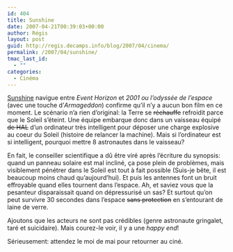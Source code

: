 ```yaml
---
id: 404
title: Sunshine
date: 2007-04-21T00:39:03+00:00
author: Régis
layout: post
guid: http://regis.decamps.info/blog/2007/04/cinema/
permalink: /2007/04/sunshine/
tmac_last_id:
  - ""
categories:
  - Cinéma
---
```

[Sunshine](http://www.allocine.fr/film/fichefilm_gen_cfilm=61262.html) navigue entre _Event Horizon_ et _2001 ou l&rsquo;odyssée de l&rsquo;espace_ (avec une touche d&rsquo;_Armageddon_) confirme qu&rsquo;il n&rsquo;y a aucun bon film en ce moment. Le scénario n&rsquo;a rien d&rsquo;original: la Terre se <strike>réchauffe</strike> refroidit parce que le Soleil s&rsquo;éteint. Une équipe embarque donc dans un vaisseau équipé <strike>de HAL</strike> d&rsquo;un ordinateur très intelligent pour déposer une charge explosive au coeur du Soleil (histoire de relancer la machine). Mais si l&rsquo;ordinateur est si intelligent, pourquoi mettre 8 astronautes dans le vaisseau?

En fait, le conseiller scientifique a dû être viré après l&rsquo;écriture du synopsis: quand un panneau solaire est mal incliné, ça pose plein de problèmes, mais visiblement pénétrer dans le Soleil est tout à fait possible (Suis-je bête, il est beaucoup moins chaud qu&rsquo;aujourd&rsquo;hui). Et puis les antennes font un bruit effroyable quand elles tournent dans l&rsquo;espace. Ah, et saviez vous que la pesanteur disparaissait quand on dépressurisé un sas? Et surtout qu&rsquo;on peut survivre 30 secondes dans l&rsquo;espace <strike>sans protection</strike> en s&rsquo;entourant de laine de verre.

Ajoutons que les acteurs ne sont pas crédibles (genre astronaute gringalet, taré et suicidaire). Mais courez-le voir, il y a une _happy end_!

Sérieusement: attendez le moi de mai pour retourner au ciné.